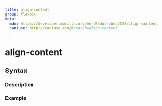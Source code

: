 ```yaml
---
title: align-content
group: flexbox
meta:
  mdn: https://developer.mozilla.org/en-US/docs/Web/CSS/align-content
  caniuse: http://caniuse.com/#search=align-content
---
```


# align-content
<!--- Introduction for align-content, keep it brief and set the overall context -->

## Syntax
<!--- Introduce the various syntax for align-content -->

### Description
<!--- For each major section of syntax, provide a description explaining its usage further -->

### Example
<!--- Provide code examples for the syntax block you're currently describing -->